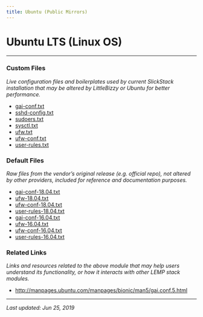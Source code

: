 ```yaml
---
title: Ubuntu (Public Mirrors)
---
```


# Ubuntu LTS (Linux OS)

----

### Custom Files

*Live configuration files and boilerplates used by current SlickStack installation that may be altered by LittleBizzy or Ubuntu for better performance.*

* <a href="gai-conf.txt">gai-conf.txt</a>
* <a href="sshd-config.txt">sshd-config.txt</a>
* <a href="sudoers.txt">sudoers.txt</a>
* <a href="sysctl.txt">sysctl.txt</a>
* <a href="ufw.txt">ufw.txt</a>
* <a href="ufw-conf.txt">ufw-conf.txt</a>
* <a href="user-rules.txt">user-rules.txt</a>

### Default Files

*Raw files from the vendor’s original release (e.g. official repo), not altered by other providers, included for reference and documentation purposes.*

* <a href="gai-conf-18.04.txt">gai-conf-18.04.txt</a>
* <a href="ufw-18.04.txt">ufw-18.04.txt</a>
* <a href="ufw-conf-18.04.txt">ufw-conf-18.04.txt</a>
* <a href="user-rules-18.04.txt">user-rules-18.04.txt</a>
* <a href="gai-conf-16.04.txt">gai-conf-16.04.txt</a>
* <a href="ufw-16.04.txt">ufw-16.04.txt</a>
* <a href="ufw-conf-16.04.txt">ufw-conf-16.04.txt</a>
* <a href="user-rules-16.04.txt">user-rules-16.04.txt</a>

### Related Links

*Links and resources related to the above module that may help users understand its functionality, or how it interacts with other LEMP stack modules.*

* <a href="http://manpages.ubuntu.com/manpages/bionic/man5/gai.conf.5.html">http://manpages.ubuntu.com/manpages/bionic/man5/gai.conf.5.html</a>

----

*Last updated: Jun 25, 2019*
